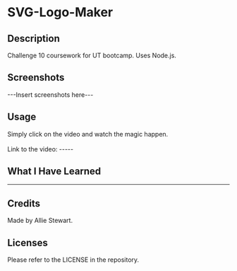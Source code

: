 # SVG-Logo-Maker

## Description
Challenge 10 coursework for UT bootcamp. Uses Node.js.

## Screenshots
---Insert screenshots here---

## Usage
Simply click on the video and watch the magic happen. </br>  
Link to the video: ----- </br>

## What I Have Learned
------

## Credits
Made by Allie Stewart. </br>

## Licenses
Please refer to the LICENSE in the repository. </br>